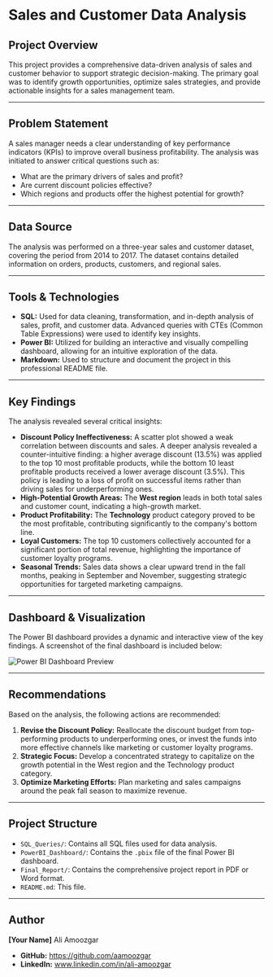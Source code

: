 # Sales and Customer Data Analysis

## Project Overview

This project provides a comprehensive data-driven analysis of sales and customer behavior to support strategic decision-making. The primary goal was to identify growth opportunities, optimize sales strategies, and provide actionable insights for a sales management team.

---

## Problem Statement

A sales manager needs a clear understanding of key performance indicators (KPIs) to improve overall business profitability. The analysis was initiated to answer critical questions such as:
- What are the primary drivers of sales and profit?
- Are current discount policies effective?
- Which regions and products offer the highest potential for growth?

---

## Data Source

The analysis was performed on a three-year sales and customer dataset, covering the period from 2014 to 2017. The dataset contains detailed information on orders, products, customers, and regional sales.

---

## Tools & Technologies

- **SQL:** Used for data cleaning, transformation, and in-depth analysis of sales, profit, and customer data. Advanced queries with CTEs (Common Table Expressions) were used to identify key insights.
- **Power BI:** Utilized for building an interactive and visually compelling dashboard, allowing for an intuitive exploration of the data.
- **Markdown:** Used to structure and document the project in this professional README file.

---

## Key Findings

The analysis revealed several critical insights:

- **Discount Policy Ineffectiveness:** A scatter plot showed a weak correlation between discounts and sales. A deeper analysis revealed a counter-intuitive finding: a higher average discount (13.5%) was applied to the top 10 most profitable products, while the bottom 10 least profitable products received a lower average discount (3.5%). This policy is leading to a loss of profit on successful items rather than driving sales for underperforming ones.
- **High-Potential Growth Areas:** The **West region** leads in both total sales and customer count, indicating a high-growth market.
- **Product Profitability:** The **Technology** product category proved to be the most profitable, contributing significantly to the company's bottom line.
- **Loyal Customers:** The top 10 customers collectively accounted for a significant portion of total revenue, highlighting the importance of customer loyalty programs.
- **Seasonal Trends:** Sales data shows a clear upward trend in the fall months, peaking in September and November, suggesting strategic opportunities for targeted marketing campaigns.

---

## Dashboard & Visualization

The Power BI dashboard provides a dynamic and interactive view of the key findings. A screenshot of the final dashboard is included below:

![Power BI Dashboard Preview](link_to_your_dashboard_image.png)

---

## Recommendations

Based on the analysis, the following actions are recommended:

1.  **Revise the Discount Policy:** Reallocate the discount budget from top-performing products to underperforming ones, or invest the funds into more effective channels like marketing or customer loyalty programs.
2.  **Strategic Focus:** Develop a concentrated strategy to capitalize on the growth potential in the West region and the Technology product category.
3.  **Optimize Marketing Efforts:** Plan marketing and sales campaigns around the peak fall season to maximize revenue.

---

## Project Structure

- `SQL_Queries/`: Contains all SQL files used for data analysis.
- `PowerBI_Dashboard/`: Contains the `.pbix` file of the final Power BI dashboard.
- `Final_Report/`: Contains the comprehensive project report in PDF or Word format.
- `README.md`: This file.

---

## Author

**[Your Name]** Ali Amoozgar
- **GitHub:** https://github.com/aamoozgar
- **LinkedIn:** www.linkedin.com/in/ali-amoozgar


